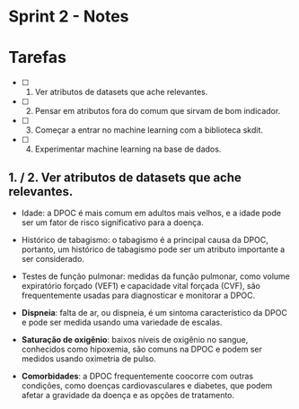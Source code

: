 # Sprint 2 - Notes 

# Tarefas

- [ ]  1. Ver atributos de datasets que ache relevantes.
   
- [ ]  2. Pensar em atributos fora do comum que sirvam de bom indicador.

- [ ]  3. Começar a entrar no machine learning com a biblioteca skdit.

- [ ]  4. Experimentar machine learning na base de dados.


## 1. / **2**. Ver atributos de datasets que ache relevantes.

  - Idade: a DPOC é mais comum em adultos mais velhos, e a idade pode ser um fator de risco           significativo para a doença.
   
  - Histórico de tabagismo: o tabagismo é a principal causa da DPOC, portanto, um histórico de tabagismo pode ser um atributo importante a ser considerado.

  - Testes de função pulmonar: medidas da função pulmonar, como volume expiratório forçado (VEF1) e capacidade vital forçada (CVF), são frequentemente usadas para diagnosticar e monitorar a DPOC.

  - **Dispneia**: falta de ar, ou dispneia, é um sintoma característico da DPOC e pode ser medida usando uma variedade de escalas.

  - **Saturação de oxigênio**: baixos níveis de oxigênio no sangue, conhecidos como hipoxemia, são comuns na DPOC e podem ser medidos usando oximetria de pulso.

  - **Comorbidades**: a DPOC frequentemente coocorre com outras condições, como doenças cardiovasculares e diabetes, que podem afetar a gravidade da doença e as opções de tratamento.
  






